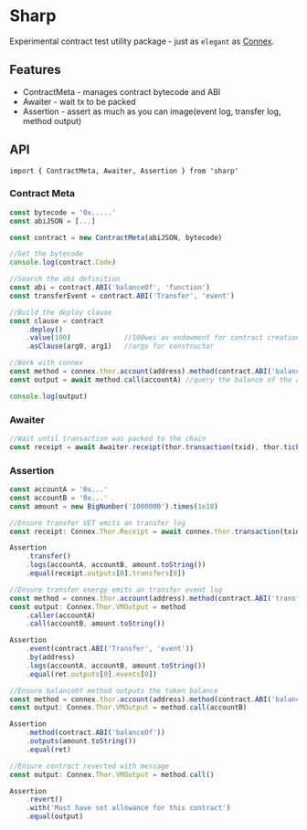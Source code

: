 # Sharp

Experimental contract test utility package - just as `elegant` as [Connex]().

## Features

+ ContractMeta - manages contract bytecode and ABI
+ Awaiter - wait tx to be packed
+ Assertion - assert as much as you can image(event log, transfer log, method output)

## API

```
import { ContractMeta, Awaiter, Assertion } from 'sharp'
```

### Contract Meta

``` javascript
const bytecode = '0x.....'
const abiJSON = [...]

const contract = new ContractMeta(abiJSON, bytecode)

//Get the bytecode
console.log(contract.Code)

//Search the abi definition
const abi = contract.ABI('balanceOf', 'function')
const transferEvent = contract.ABI('Transfer', 'event')

//Build the deploy clause
const clause = contract
    .deploy()
    .value(100)             //100wei as endowment for contract creation
    .asClause(arg0, arg1)   //args for constructor

//Work with connex
const method = connex.thor.account(address).method(contract.ABI('balanceOf'))
const output = await method.call(accountA) //query the balance of the account

console.log(output)
```

### Awaiter

``` javascript
//Wait until transaction was packed to the chain
const receipt = await Awaiter.receipt(thor.transaction(txid), thor.ticker())
```

### Assertion

``` javascript
const accountA = '0x...'
const accountB = '0x...'
const amount = new BigNumber('1000000').times(1e18)

//Ensure transfer VET emits an transfer log
const receipt: Connex.Thor.Receipt = await connex.thor.transaction(txid).getReceipt()

Assertion
    .transfer()
    .logs(accountA, accountB, amount.toString())
    .equal(receipt.outputs[0].transfers[0])

//Ensure transfer energy emits an transfer event log
const method = connex.thor.account(address).method(contract.ABI('transfer'))
const output: Connex.Thor.VMOutput = method
    .caller(accountA)
    .call(accountB, amount.toString())

Assertion
    .event(contract.ABI('Transfer', 'event'))
    .by(address)
    .logs(accountA, accountB, amount.toString())
    .equal(ret.outputs[0].events[0])

//Ensure balanceOf method outputs the token balance
const method = connex.thor.account(address).method(contract.ABI('balanceOf'))
const output: Connex.Thor.VMOutput = method.call(accountB)

Assertion
    .method(contract.ABI('balanceOf'))
    .outputs(amount.toString())
    .equal(ret)

//Ensure contract reverted with message
const output: Connex.Thor.VMOutput = method.call()

Assertion
    .revert()
    .with('Must have set allowance for this contract')
    .equal(output)
```
